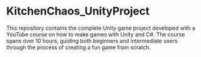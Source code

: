 # KitchenChaos_UnityProject
This repository contains the complete Unity game project developed with a YouTube course on how to make games with Unity and C#. The course spans over 10 hours, guiding both beginners and intermediate users through the process of creating a fun game from scratch.
